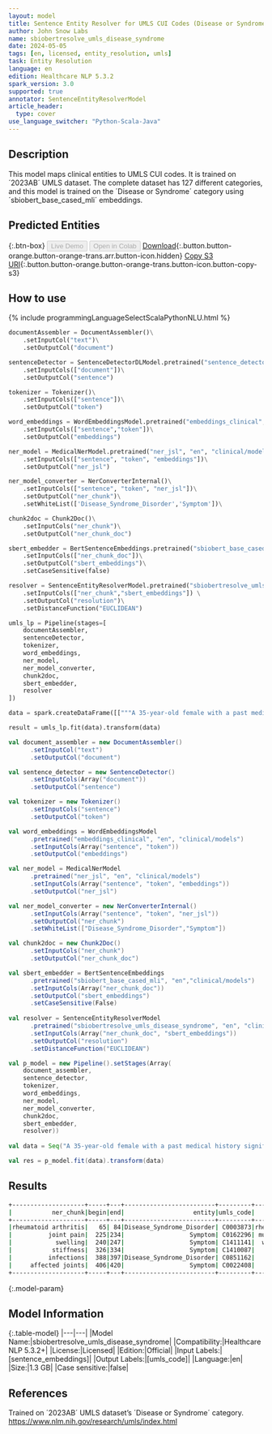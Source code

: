 ```yaml
---
layout: model
title: Sentence Entity Resolver for UMLS CUI Codes (Disease or Syndrome)
author: John Snow Labs
name: sbiobertresolve_umls_disease_syndrome
date: 2024-05-05
tags: [en, licensed, entity_resolution, umls]
task: Entity Resolution
language: en
edition: Healthcare NLP 5.3.2
spark_version: 3.0
supported: true
annotator: SentenceEntityResolverModel
article_header:
  type: cover
use_language_switcher: "Python-Scala-Java"
---
```


## Description

This model maps clinical entities to UMLS CUI codes. It is trained on ´2023AB´ UMLS dataset. The complete dataset has 127 different categories, and this model is trained on the ´Disease or Syndrome´ category using ´sbiobert_base_cased_mli´ embeddings.

## Predicted Entities



{:.btn-box}
<button class="button button-orange" disabled>Live Demo</button>
<button class="button button-orange" disabled>Open in Colab</button>
[Download](https://s3.amazonaws.com/auxdata.johnsnowlabs.com/clinical/models/sbiobertresolve_umls_disease_syndrome_en_5.3.2_3.0_1714942230477.zip){:.button.button-orange.button-orange-trans.arr.button-icon.hidden}
[Copy S3 URI](s3://auxdata.johnsnowlabs.com/clinical/models/sbiobertresolve_umls_disease_syndrome_en_5.3.2_3.0_1714942230477.zip){:.button.button-orange.button-orange-trans.button-icon.button-copy-s3}

## How to use



<div class="tabs-box" markdown="1">
{% include programmingLanguageSelectScalaPythonNLU.html %}
  
```python
documentAssembler = DocumentAssembler()\
    .setInputCol("text")\
    .setOutputCol("document")

sentenceDetector = SentenceDetectorDLModel.pretrained("sentence_detector_dl_healthcare","en","clinical/models")\
    .setInputCols(["document"])\
    .setOutputCol("sentence")

tokenizer = Tokenizer()\
    .setInputCols(["sentence"])\
    .setOutputCol("token")

word_embeddings = WordEmbeddingsModel.pretrained("embeddings_clinical","en","clinical/models")\
    .setInputCols(["sentence","token"])\
    .setOutputCol("embeddings")

ner_model = MedicalNerModel.pretrained("ner_jsl", "en", "clinical/models")\
    .setInputCols(["sentence", "token", "embeddings"])\
    .setOutputCol("ner_jsl")

ner_model_converter = NerConverterInternal()\
    .setInputCols(["sentence", "token", "ner_jsl"])\
    .setOutputCol("ner_chunk")\
    .setWhiteList(['Disease_Syndrome_Disorder','Symptom'])\

chunk2doc = Chunk2Doc()\
    .setInputCols("ner_chunk")\
    .setOutputCol("ner_chunk_doc")

sbert_embedder = BertSentenceEmbeddings.pretrained("sbiobert_base_cased_mli",'en','clinical/models')\
    .setInputCols(["ner_chunk_doc"])\
    .setOutputCol("sbert_embeddings")\
    .setCaseSensitive(false)

resolver = SentenceEntityResolverModel.pretrained("sbiobertresolve_umls_disease_syndrome, en, clinical/models") \
    .setInputCols(["ner_chunk","sbert_embeddings"]) \
    .setOutputCol("resolution")\
    .setDistanceFunction("EUCLIDEAN")

umls_lp = Pipeline(stages=[
    documentAssembler,
    sentenceDetector,
    tokenizer,
    word_embeddings,
    ner_model,
    ner_model_converter,
    chunk2doc,
    sbert_embedder,
    resolver
])

data = spark.createDataFrame([["""A 35-year-old female with a past medical history significant for rheumatoid arthritis diagnosed 10 years ago, currently managed with methotrexate and prednisone, presented with a three-week history of progressively worsening joint pain and swelling, predominantly involving the wrists, knees, and ankles. She reported morning stiffness lasting over an hour. The patient denied any recent infections to the affected joints."""]]).toDF("text")

result = umls_lp.fit(data).transform(data)
```
```scala
val document_assembler = new DocumentAssembler()
      .setInputCol("text")
      .setOutputCol("document")

val sentence_detector = new SentenceDetector()
      .setInputCols(Array("document"))
      .setOutputCol("sentence")

val tokenizer = new Tokenizer()
      .setInputCols("sentence")
      .setOutputCol("token")

val word_embeddings = WordEmbeddingsModel
      .pretrained("embeddings_clinical", "en", "clinical/models")
      .setInputCols(Array("sentence", "token"))
      .setOutputCol("embeddings")

val ner_model = MedicalNerModel
      .pretrained("ner_jsl", "en", "clinical/models")
      .setInputCols(Array("sentence", "token", "embeddings"))
      .setOutputCol("ner_jsl")

val ner_model_converter = new NerConverterInternal()
      .setInputCols(Array("sentence", "token", "ner_jsl"))
      .setOutputCol("ner_chunk")
      .setWhiteList(["Disease_Syndrome_Disorder","Symptom"])

val chunk2doc = new Chunk2Doc()
      .setInputCols("ner_chunk")
      .setOutputCol("ner_chunk_doc")

val sbert_embedder = BertSentenceEmbeddings
      .pretrained("sbiobert_base_cased_mli", "en","clinical/models")
      .setInputCols(Array("ner_chunk_doc"))
      .setOutputCol("sbert_embeddings")
      .setCaseSensitive(False)
    
val resolver = SentenceEntityResolverModel
      .pretrained("sbiobertresolve_umls_disease_syndrome", "en", "clinical/models")
      .setInputCols(Array("ner_chunk_doc", "sbert_embeddings"))
      .setOutputCol("resolution")
      .setDistanceFunction("EUCLIDEAN")

val p_model = new Pipeline().setStages(Array(
    document_assembler,
    sentence_detector,
    tokenizer,
    word_embeddings,
    ner_model,
    ner_model_converter,
    chunk2doc,
    sbert_embedder,
    resolver))
    
val data = Seq("A 35-year-old female with a past medical history significant for rheumatoid arthritis diagnosed 10 years ago, currently managed with methotrexate and prednisone, presented with a three-week history of progressively worsening joint pain and swelling, predominantly involving the wrists, knees, and ankles. She reported morning stiffness lasting over an hour. The patient denied any recent infections to the affected joints.").toDF("text")  

val res = p_model.fit(data).transform(data)
```
</div>

## Results

```bash
+--------------------+-----+---+-------------------------+---------+--------------------+------------------------------------------------------------+------------------------------------------------------------+
|           ner_chunk|begin|end|                   entity|umls_code|       resolved_text|                                               all_k_results|                                           all_k_resolutions|
+--------------------+-----+---+-------------------------+---------+--------------------+------------------------------------------------------------+------------------------------------------------------------+
|rheumatoid arthritis|   65| 84|Disease_Syndrome_Disorder| C0003873|rheumatoid arthritis|C0003873:::C0857204:::C0035436:::C3842272:::C0241786:::C0...|rheumatoid arthritis:::rheumatoid arthropathy:::rheumatic...|
|          joint pain|  225|234|                  Symptom| C0162296| multiple joint pain|C0162296:::C0748680:::C0423690:::C0553642:::C5700083:::C0...|multiple joint pain:::shoulder pain exertional:::facet jo...|
|            swelling|  240|247|                  Symptom| C1411141|  wandering swelling|C1411141:::C0037580:::C0281913:::C2938877:::C0497156:::C0...|wandering swelling:::soft tissue swelling:::muscles swell...|
|           stiffness|  326|334|                  Symptom| C1410087|    stiffness; spine|C1410087:::C0014481:::C1861404:::C0277460:::C5554232:::C0...|stiffness; spine:::stiff sickness:::thumbs, stiff:::scaly...|
|          infections|  388|397|Disease_Syndrome_Disorder| C0851162|          infections|C0851162:::C0578491:::C0009450:::C0747002:::C0858744:::C0...|infections:::infections site:::infection:::infections op:...|
|     affected joints|  406|420|                  Symptom| C0022408|   joint dysfunction|C0022408:::C0409271:::C5191746:::C0231586:::C4280547:::C0...|joint dysfunction:::derangement of multiple joints:::diso...|
+--------------------+-----+---+-------------------------+---------+--------------------+------------------------------------------------------------+------------------------------------------------------------+
```

{:.model-param}
## Model Information

{:.table-model}
|---|---|
|Model Name:|sbiobertresolve_umls_disease_syndrome|
|Compatibility:|Healthcare NLP 5.3.2+|
|License:|Licensed|
|Edition:|Official|
|Input Labels:|[sentence_embeddings]|
|Output Labels:|[umls_code]|
|Language:|en|
|Size:|1.3 GB|
|Case sensitive:|false|

## References

Trained on ´2023AB´ UMLS dataset’s ´Disease or Syndrome´ category. https://www.nlm.nih.gov/research/umls/index.html
